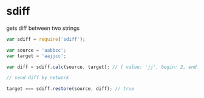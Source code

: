 # sdiff
gets diff between two strings

```javascript
var sdiff = require('sdiff');

var source = 'aabbcc';
var target = 'aajjcc';

var diff = sdiff.calc(source, target); // { value: 'jj', begin: 2, end: 2 }

// send diff by network

target === sdiff.restore(source, diff); // true
```